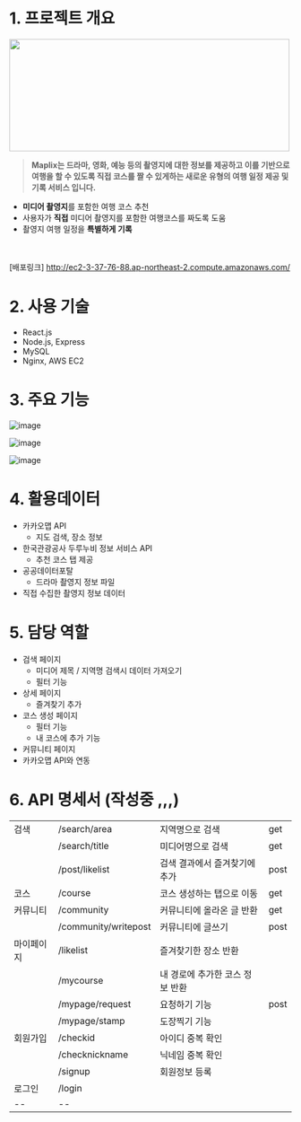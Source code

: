 # 1. 프로젝트 개요

<img src='https://user-images.githubusercontent.com/76957700/191293642-d0933653-bf98-469c-b9c9-bcb7add863d3.png' width=500 height=200/>



> **Maplix는 드라마, 영화, 예능 등의 촬영지에 대한 정보를 제공하고 이를 기반으로 여행을 할 수 있도록 직접 코스를 짤 수 있게하는 새로운 유형의 여행 일정 제공 및 기록 서비스 입니다.** 
- **미디어 촬영지**를 포함한 여행 코스 추천
- 사용자가 **직접** 미디어 촬영지를 포함한 여행코스를 짜도록 도움
- 촬영지 여행 일정을 **특별하게 기록**  </br></br></br>
  
    
    

[배포링크] http://ec2-3-37-76-88.ap-northeast-2.compute.amazonaws.com/</br>

# 2. 사용 기술
- React.js
- Node.js, Express
- MySQL
- Nginx, AWS EC2


# 3. 주요 기능
![image](https://user-images.githubusercontent.com/76957700/191293702-d9e8fa45-906a-490d-8051-97dd435b1000.png)

![image](https://user-images.githubusercontent.com/76957700/191293940-cf1f69a3-286b-4486-966e-7824f008ed12.png)

![image](https://user-images.githubusercontent.com/76957700/191294065-c2ac395f-89f4-45bf-8054-ae6dc6393ea2.png)

# 4. 활용데이터
- 카카오맵 API
	-  지도 검색, 장소 정보
- 한국관광공사 두루누비 정보 서비스 API
	- 추천 코스 탭 제공
- 공공데이터포탈
	- 드라마 촬영지 정보 파일
- 직접 수집한 촬영지 정보 데이터

# 5. 담당 역할
-   검색 페이지
	- 미디어 제목 / 지역명 검색시 데이터 가져오기
	- 필터 기능
-   상세 페이지 
	- 즐겨찾기 추가
- 코스 생성 페이지
	- 필터 기능
	- 내 코스에 추가 기능
-   커뮤니티 페이지
-   카카오맵 API와 연동



#  6. API 명세서 (작성중 ,,,)


|  |  |  |  |
|--|--|--|--|
| 검색 | /search/area |지역명으로 검색|get
||/search/title|미디어명으로 검색|get
||/post/likelist|검색 결과에서 즐겨찾기에 추가|post
|코스|/course|코스 생성하는 탭으로 이동|get
|커뮤니티|/community|커뮤니티에 올라온 글 반환| get
|  |/community/writepost  |커뮤니티에 글쓰기|post
|마이페이지 | /likelist| 즐겨찾기한 장소 반환| |
||/mycourse|내 경로에 추가한 코스 정보 반환||
| |/mypage/request|요청하기 기능|post
||/mypage/stamp|도장찍기 기능||
|회원가입|/checkid|아이디 중복 확인||
||/checknickname|닉네임 중복 확인||
||/signup|회원정보 등록|
|로그인|/login|
|--|--|


